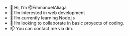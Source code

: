 - 👋 Hi, I’m @EmmanuelAliaga
- 👀 I’m interested in web development
- 🌱 I’m currently learning Node.js
- 💞️ I’m looking to collaborate in basic proyects of coding. 
- 📫 You can contact me via dm.

<!---
EmmanuelAliaga/EmmanuelAliaga is a ✨ special ✨ repository because its `README.md` (this file) appears on your GitHub profile.
You can click the Preview link to take a look at your changes.
--->
